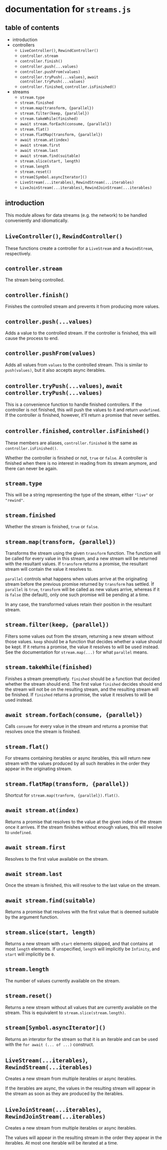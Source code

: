 documentation for `streams.js`
===

table of contents
---

- introduction
- controllers
  - `LiveController()`, `RewindController()`
  - `controller.stream`
  - `controller.finish()`
  - `controller.push(...values)`
  - `controller.pushFrom(values)`
  - `controller.tryPush(...values)`, `await controller.tryPush(...values)`
  - `controller.finished`, `controller.isFinished()`
- streams
  - `stream.type`
  - `stream.finished`
  - `stream.map(transform, {parallel})`
  - `stream.filter(keep, {parallel})`
  - `stream.takeWhile(finished)`
  - `await stream.forEach(consume, {parallel})`
  - `stream.flat()`
  - `stream.flatMap(transform, {parallel})`
  - `await stream.at(index)`
  - `await stream.first`
  - `await stream.last`
  - `await stream.find(suitable)`
  - `stream.slice(start, length)`
  - `stream.length`
  - `stream.reset()`
  - `stream[Symbol.asyncIterator]()`
  - `LiveStream(...iterables)`, `RewindStream(...iterables)`
  - `LiveJoinStream(...iterables)`, `RewindJoinStream(...iterables)`

introduction
---

This module allows for data streams (e.g. the network) to be handled conveniently and idiomatically.

`LiveController()`, `RewindController()`
---

These functions create a controller for a `LiveStream` and a `RewindStream`, respectively.

`controller.stream`
---

The stream being controlled.

`controller.finish()`
---

Finishes the controlled stream and prevents it from producing more values.

`controller.push(...values)`
---

Adds a value to the controlled stream. If the controller is finished, this will cause the process to end.

`controller.pushFrom(values)`
---

Adds all values from `values` to the controlled stream. This is similar to `push(values)`, but it also accepts async iterables.

`controller.tryPush(...values)`, `await controller.tryPush(...values)`
---

This is a convenience function to handle finished controllers. If the controller is not finished, this will push the values to it and return `undefined`. If the controller *is* finished, however, it’ll return a promise that never settles.

`controller.finished`, `controller.isFinished()`
---

These members are aliases, `controller.finished` is the same as `controller.isFinished()`.

Whether the controller is finished or not, `true` or `false`. A controller is finished when there is no interest in reading from its stream anymore, and there can never be again.

`stream.type`
---

This will be a string representing the type of the stream, either `"live"` or `"rewind"`.

`stream.finished`
---

Whether the stream is finished, `true` or `false`.

`stream.map(transform, {parallel})`
---

Transforms the stream using the given `transform` function. The function will be called for every value in this stream, and a new stream will be returned with the resultant values. If `transform` returns a promise, the resultant stream will contain the value it resolves to.

`parallel` controls what happens when values arrive at the originating stream before the previous promise returned by `transform` has settled. Ìf `parallel` is `true`, `transform` will be called as new values arrive, whereas if it is `false` (the default), only one such promise will be pending at a time.

In any case, the transformed values retain their position in the resultant stream.

`stream.filter(keep, {parallel})`
---

Filters some values out from the stream, returning a new stream without those values. `keep` should be a function that decides whether a value should be kept. If it returns a promise, the value it resolves to will be used instead. See the documentation for `stream.map(...)` for what `parallel` means.

`stream.takeWhile(finished)`
---

Finishes a stream preemptively. `finished` should be a function that decided whether the stream should end. The first value `finished` decides should end the stream will not be on the resulting stream, and the resulting stream will be finished. If `finished` returns a promise, the value it resolves to will be used instead.

`await stream.forEach(consume, {parallel})`
---

Calls `consume` for every value in the stream and returns a promise that resolves once the stream is finished.

`stream.flat()`
---

For streams containing iterables or async iterables, this will return new stream with the values produced by all such iterables in the order they appear in the originating stream.

`stream.flatMap(transform, {parallel})`
---

Shortcut for `stream.map(tranform, {parallel}).flat()`.

`await stream.at(index)`
---

Returns a promise that resolves to the value at the given index of the stream once it arrives. If the stream finishes without enough values, this will resolve to `undefined`.

`await stream.first`
---

Resolves to the first value available on the stream.

`await stream.last`
---

Once the stream is finished, this will resolve to the last value on the stream.

`await stream.find(suitable)`
---

Returns a promise that resolves with the first value that is deemed suitable by the argument function.

`stream.slice(start, length)`
---

Returns a new stream with `start` elements skipped, and that contains at most `length` elements. If unspecified, `length` will implicitly be `Infinity`, and `start` will implicitly be `0`.

`stream.length`
---

The number of values currently available on the stream.

`stream.reset()`
---

Returns a new stream without all values that are currently available on the stream. This is equivalent to `stream.slice(stream.length)`.

`stream[Symbol.asyncIterator]()`
---

Returns an interator for the stream so that it is an iterable and can be used with the `for await (... of ...)` construct.

`LiveStream(...iterables)`, `RewindStream(...iterables)`
---

Creates a new stream from multiple iterables or async iterables.

If the iterables are async, the values in the resulting stream will appear in the stream as soon as they are produced by the iterables.

`LiveJoinStream(...iterables)`, `RewindJoinStream(...iterables)`
---

Creates a new stream from multiple iterables or async iterables.

The values will appear in the resulting stream in the order they appear in the iterables. At most one iterable will be iterated at a time.
